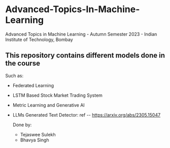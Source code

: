 # Advanced-Topics-In-Machine-Learning
Advanced Topics in Machine Learning - Autumn Semester 2023 - Indian Institute of Technology, Bombay

## This repository contains different models done in the course
Such as:
- Federated Learning
- LSTM Based Stock Market Trading System
- Metric Learning and Generative AI
- LLMs Generated Text Detector: ref -- https://arxiv.org/abs/2305.15047

  Done by:
    - Tejaswee Sulekh
    - Bhavya Singh
